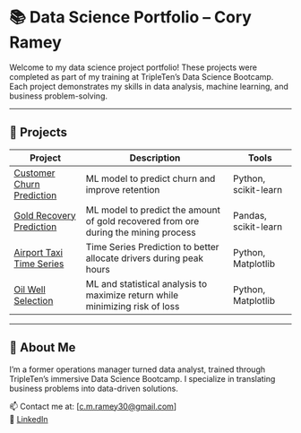 # 📚 Data Science Portfolio – Cory Ramey

Welcome to my data science project portfolio! These projects were completed as part of my training at TripleTen’s Data Science Bootcamp. Each project demonstrates my skills in data analysis, machine learning, and business problem-solving.

---

## 🔗 Projects

| Project | Description | Tools |
|--------|-------------|--------|
| [Customer Churn Prediction](https://github.com/CoryRamey30/customer-churn-prediction) | ML model to predict churn and improve retention | Python, scikit-learn |
| [Gold Recovery Prediction](https://github.com/CoryRamey30/Gold-Recovery) | ML model to predict the amount of gold recovered from ore during the mining process | Pandas, scikit-learn |
| [Airport Taxi Time Series](https://github.com/CoryRamey30/airport-taxis) | Time Series Prediction to better allocate drivers during peak hours | Python, Matplotlib |
| [Oil Well Selection](https://github.com/CoryRamey30/oil-well-selection) | ML and statistical analysis to  maximize return while minimizing risk of loss | Python, Matplotlib |

---

## 💼 About Me

I’m a former operations manager turned data analyst, trained through TripleTen’s immersive Data Science Bootcamp. I specialize in translating business problems into data-driven solutions.

📫 Contact me at: [c.m.ramey30@gmail.com]  
🔗 [LinkedIn](https://linkedin.com/in/yourhandle)
